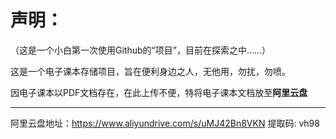 # 声明：

（这是一个小白第一次使用Github的“项目”，目前在探索之中……）

这是一个电子课本存储项目，旨在便利身边之人，无他用，勿扰，勿喷。

因电子课本以PDF文档存在，在此上传不便，特将电子课本文档放至**阿里云盘**

---
阿里云盘地址：https://www.aliyundrive.com/s/uMJ42Bn8VKN
提取码: vh98
